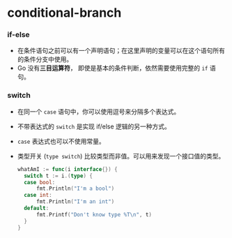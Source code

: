 # conditional-branch

### if-else

- 在条件语句之前可以有一个声明语句；在这里声明的变量可以在这个语句所有的条件分支中使用。
- Go 没有**三目运算符**， 即使是基本的条件判断，依然需要使用完整的 `if` 语句。

### switch

- 在同一个 `case` 语句中，你可以使用逗号来分隔多个表达式。

- 不带表达式的 `switch` 是实现 if/else 逻辑的另一种方式。

-  `case` 表达式也可以不使用常量。

- 类型开关 (`type switch`) 比较类型而非值。可以用来发现一个接口值的类型。

  ```go
  whatAmI := func(i interface{}) {
  	switch t := i.(type) {
  	case bool:
  		fmt.Println("I'm a bool")
  	case int:
  		fmt.Println("I'm an int")
  	default:
  		fmt.Printf("Don't know type %T\n", t)
  	}
  }
  ```

  